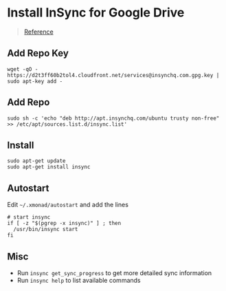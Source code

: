 # Install InSync for Google Drive

> [Reference](https://ubuntuhirek.wordpress.com/2012/11/19/install-insync-unofficial-google-docsdriver-client-on-ubuntu-via-repository/)

## Add Repo Key
```shell
wget -qO - https://d2t3ff60b2tol4.cloudfront.net/services@insynchq.com.gpg.key | sudo apt-key add -
```

## Add Repo
```shell
sudo sh -c 'echo "deb http://apt.insynchq.com/ubuntu trusty non-free" >> /etc/apt/sources.list.d/insync.list' 
```

## Install
```shell
sudo apt-get update
sudo apt-get install insync
```

## Autostart
Edit `~/.xmonad/autostart` and add the lines
```shell
# start insync
if [ -z "$(pgrep -x insync)" ] ; then
  /usr/bin/insync start
fi
```

## Misc
* Run `insync get_sync_progress` to get more detailed sync information
* Run `insync help` to list available commands
